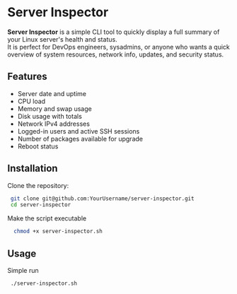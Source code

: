 # Server Inspector

**Server Inspector** is a simple CLI tool to quickly display a full summary of your Linux server's health and status.  
It is perfect for DevOps engineers, sysadmins, or anyone who wants a quick overview of system resources, network info, updates, and security status.

## Features

- Server date and uptime
- CPU load
- Memory and swap usage
- Disk usage with totals
- Network IPv4 addresses
- Logged-in users and active SSH sessions
- Number of packages available for upgrade
- Reboot status

## Installation

Clone the repository:

```bash
 git clone git@github.com:YourUsername/server-inspector.git
 cd server-inspector
```
Make the script executable

```bash
  chmod +x server-inspector.sh
 ```

 ## Usage

 Simple run

 ```bash
  ./server-inspector.sh
  ```

